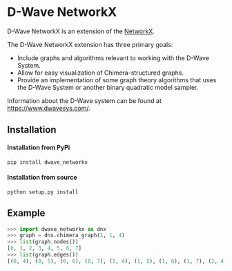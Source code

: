 # D-Wave NetworkX

D-Wave NetworkX is an extension of the [NetworkX](http://networkx.github.io/).

The D-Wave NetworkX extension has three primary goals:

* Include graphs and algorithms relevant to working with the D-Wave System.
* Allow for easy visualization of Chimera-structured graphs.
* Provide an implementation of some graph theory algorithms that uses the D-Wave System or another binary quadratic model sampler.

Information about the D-Wave system can be found at https://www.dwavesys.com/.

## Installation

#### Installation from PyPi
```
pip install dwave_networkx
```

#### Installation from source
```
python setup.py install
```

## Example
```python
>>> import dwave_networkx as dnx
>>> graph = dnx.chimera_graph(1, 1, 4)
>>> list(graph.nodes())
[0, 1, 2, 3, 4, 5, 6, 7]
>>> list(graph.edges())
[(0, 4), (0, 5), (0, 6), (0, 7), (1, 4), (1, 5), (1, 6), (1, 7), (2, 4), (2, 5), (2, 6), (2, 7), (3, 4), (3, 5), (3, 6), (3, 7)]
```
